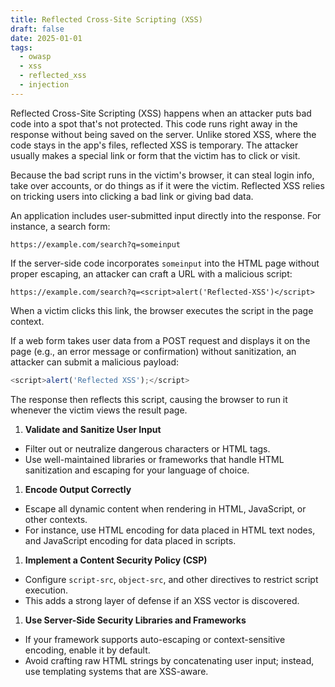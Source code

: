 ```yaml
---
title: Reflected Cross-Site Scripting (XSS)
draft: false
date: 2025-01-01
tags:
  - owasp
  - xss
  - reflected_xss
  - injection
---
```


Reflected Cross-Site Scripting (XSS) happens when an attacker puts bad code into a spot that's not protected. This code runs right away in the response without being saved on the server. Unlike stored XSS, where the code stays in the app's files, reflected XSS is temporary. The attacker usually makes a special link or form that the victim has to click or visit.

Because the bad script runs in the victim's browser, it can steal login info, take over accounts, or do things as if it were the victim. Reflected XSS relies on tricking users into clicking a bad link or giving bad data.

An application includes user-submitted input directly into the response. For instance, a search form:

`https://example.com/search?q=someinput`

If the server-side code incorporates `someinput` into the HTML page without proper escaping, an attacker can craft a URL with a malicious script:

`https://example.com/search?q=<script>alert('Reflected-XSS')</script>`

When a victim clicks this link, the browser executes the script in the page context.

If a web form takes user data from a POST request and displays it on the page (e.g., an error message or confirmation) without sanitization, an attacker can submit a malicious payload:

```javascript
<script>alert('Reflected XSS');</script>
```

The response then reflects this script, causing the browser to run it whenever the victim views the result page.

1. **Validate and Sanitize User Input**
- Filter out or neutralize dangerous characters or HTML tags.
- Use well-maintained libraries or frameworks that handle HTML sanitization and escaping for your language of choice.
1. **Encode Output Correctly**
- Escape all dynamic content when rendering in HTML, JavaScript, or other contexts.
- For instance, use HTML encoding for data placed in HTML text nodes, and JavaScript encoding for data placed in scripts.
1. **Implement a Content Security Policy (CSP)**
- Configure `script-src`, `object-src`, and other directives to restrict script execution.
- This adds a strong layer of defense if an XSS vector is discovered.
1. **Use Server-Side Security Libraries and Frameworks**
- If your framework supports auto-escaping or context-sensitive encoding, enable it by default.
- Avoid crafting raw HTML strings by concatenating user input; instead, use templating systems that are XSS-aware.
